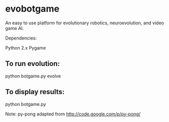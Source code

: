 evobotgame
==========

An easy to use platform for evolutionary robotics, neuroevolution, and video game AI.

Dependencies:

Python 2.x
Pygame

To run evolution:
-----------------

python botgame.py evolve


To display results:
-------------------

python botgame.py


Note: py-pong adapted from http://code.google.com/p/py-pong/ 
